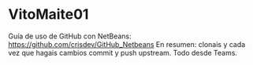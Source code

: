 # VitoMaite01
Guía de uso de GitHub con NetBeans: https://github.com/crisdev/GitHub_Netbeans
En resumen: clonais y cada vez que hagais cambios commit y push upstream. Todo desde Teams.
